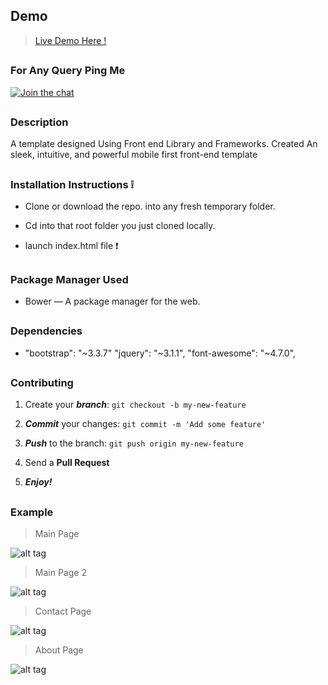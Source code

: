 ## Demo 

> [Live Demo Here !](https://myresponsiveapp.herokuapp.com/)

##

### For Any Query Ping Me

[![Join the chat](https://img.shields.io/badge/gitter-join%20chat%20%E2%86%92-brightgreen.svg)](https://gitter.im/divyanshu001)

##

### Description 

A template designed Using Front end Library and Frameworks.
Created An sleek, intuitive, and powerful mobile first front-end template

##

### Installation Instructions :grey_exclamation:

* Clone or download the repo. into any fresh temporary folder.

* Cd into that root folder you just cloned locally.

* launch index.html file :exclamation:

##

### Package Manager Used 

* Bower — A package manager for the web.

##

### Dependencies

* "bootstrap": "~3.3.7" "jquery": "~3.1.1",
  "font-awesome": "~4.7.0",  

##

### Contributing

1. Create your **_branch_**: `git checkout -b my-new-feature`

2. **_Commit_** your changes: `git commit -m 'Add some feature'`

3. **_Push_** to the branch: `git push origin my-new-feature`

4. Send a **Pull Request**

5. **_Enjoy!_**

##

### Example

> Main Page

![alt tag](https://github.com/divyanshu-rawat/Twitter-Bootstrap-Responsive-Design/blob/master/snapshots/home.png
)

> Main Page 2

![alt tag](https://github.com/divyanshu-rawat/Twitter-Bootstrap-Responsive-Design/blob/master/snapshots/home_2.png
)

> Contact Page

![alt tag](https://github.com/divyanshu-rawat/Twitter-Bootstrap-Responsive-Design/blob/master/snapshots/contact.png
)

> About Page

![alt tag](https://github.com/divyanshu-rawat/Twitter-Bootstrap-Responsive-Design/blob/master/snapshots/about.png
)



